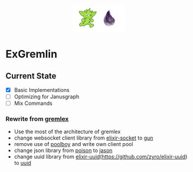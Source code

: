 <p align="center"><img src="logo.png"></img></p>

# ExGremlin

## Current State
- [x] Basic Implementations
- [ ] Optimizing for Janusgraph
- [ ] Mix Commands

### Rewrite from [gremlex](https://github.com/Revmaker/gremlex)
- Use the most of the architecture of gremlex
- change websocket client library from [elixir-socket](https://github.com/meh/elixir-socket) to [gun](https://github.com/ninenines/gun)
- remove use of [poolboy](https://github.com/devinus/poolboy) and write own client pool
- change json library from [poison](https://github.com/devinus/poison) to [jason](https://github.com/michalmuskala/jason)
- change uuid library from [elixir-uuid](1.1)(https://github.com/zyro/elixir-uuid) to [uuid](https://github.com/okeuday/uuid)